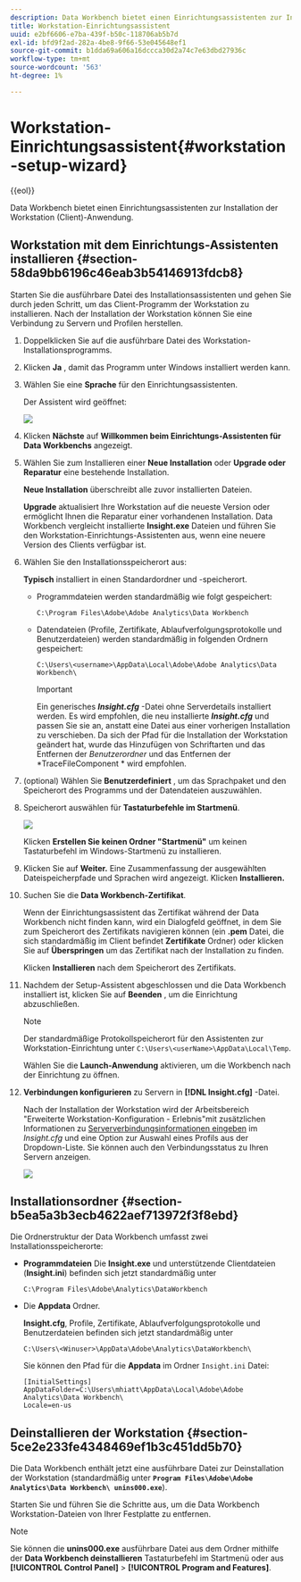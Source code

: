 ```yaml
---
description: Data Workbench bietet einen Einrichtungsassistenten zur Installation der Workstation (Client)-Anwendung.
title: Workstation-Einrichtungsassistent
uuid: e2bf6606-e7ba-439f-b50c-118706ab5b7d
exl-id: bfd9f2ad-282a-4be8-9f66-53e045648ef1
source-git-commit: b1dda69a606a16dccca30d2a74c7e63dbd27936c
workflow-type: tm+mt
source-wordcount: '563'
ht-degree: 1%

---
```


# Workstation-Einrichtungsassistent{#workstation-setup-wizard}

{{eol}}

Data Workbench bietet einen Einrichtungsassistenten zur Installation der Workstation (Client)-Anwendung.

## Workstation mit dem Einrichtungs-Assistenten installieren {#section-58da9bb6196c46eab3b54146913fdcb8}

Starten Sie die ausführbare Datei des Installationsassistenten und gehen Sie durch jeden Schritt, um das Client-Programm der Workstation zu installieren. Nach der Installation der Workstation können Sie eine Verbindung zu Servern und Profilen herstellen.

1. Doppelklicken Sie auf die ausführbare Datei des Workstation-Installationsprogramms.
1. Klicken **Ja** , damit das Programm unter Windows installiert werden kann.
1. Wählen Sie eine **Sprache** für den Einrichtungsassistenten.

   Der Assistent wird geöffnet:

   ![](assets/6_4_workstation_wizard.png)

1. Klicken **Nächste** auf **Willkommen beim Einrichtungs-Assistenten für Data Workbenchs** angezeigt.

1. Wählen Sie zum Installieren einer **Neue Installation** oder **Upgrade oder Reparatur** eine bestehende Installation.

   **Neue Installation** überschreibt alle zuvor installierten Dateien.

   **Upgrade** aktualisiert Ihre Workstation auf die neueste Version oder ermöglicht Ihnen die Reparatur einer vorhandenen Installation. Data Workbench vergleicht installierte **Insight.exe** Dateien und führen Sie den Workstation-Einrichtungs-Assistenten aus, wenn eine neuere Version des Clients verfügbar ist.

1. Wählen Sie den Installationsspeicherort aus:

   **Typisch** installiert in einen Standardordner und -speicherort.

   * Programmdateien werden standardmäßig wie folgt gespeichert:

      ```
      C:\Program Files\Adobe\Adobe Analytics\Data Workbench
      ```

   * Datendateien (Profile, Zertifikate, Ablaufverfolgungsprotokolle und Benutzerdateien) werden standardmäßig in folgenden Ordnern gespeichert:

      ```
      C:\Users\<username>\AppData\Local\Adobe\Adobe Analytics\Data Workbench\
      ```

      >[!IMPORTANT]
      >
      >Ein generisches ***Insight.cfg*** -Datei ohne Serverdetails installiert werden. Es wird empfohlen, die neu installierte ***Insight.cfg*** und passen Sie sie an, anstatt eine Datei aus einer vorherigen Installation zu verschieben. Da sich der Pfad für die Installation der Workstation geändert hat, wurde das Hinzufügen von Schriftarten und das Entfernen der *Benutzerordner* und das Entfernen der *TraceFileComponent * wird empfohlen.

1. (optional) Wählen Sie **Benutzerdefiniert** , um das Sprachpaket und den Speicherort des Programms und der Datendateien auszuwählen.
1. Speicherort auswählen für **Tastaturbefehle im Startmenü**.

   ![](assets/6_4_workstation_wizard_folder.png)

   Klicken **Erstellen Sie keinen Ordner &quot;Startmenü&quot;** um keinen Tastaturbefehl im Windows-Startmenü zu installieren.

1. Klicken Sie auf **Weiter.** Eine Zusammenfassung der ausgewählten Dateispeicherpfade und Sprachen wird angezeigt. Klicken **Installieren.**

1. Suchen Sie die **Data Workbench-Zertifikat**.

   Wenn der Einrichtungsassistent das Zertifikat während der Data Workbench nicht finden kann, wird ein Dialogfeld geöffnet, in dem Sie zum Speicherort des Zertifikats navigieren können (ein **.pem** Datei, die sich standardmäßig im Client befindet **Zertifikate** Ordner) oder klicken Sie auf **Überspringen** um das Zertifikat nach der Installation zu finden.

   Klicken **Installieren** nach dem Speicherort des Zertifikats.

1. Nachdem der Setup-Assistent abgeschlossen und die Data Workbench installiert ist, klicken Sie auf **Beenden** , um die Einrichtung abzuschließen.

   >[!NOTE]
   >
   >Der standardmäßige Protokollspeicherort für den Assistenten zur Workstation-Einrichtung unter  `C:\Users\<userName>\AppData\Local\Temp`.

   Wählen Sie die **Launch-Anwendung** aktivieren, um die Workbench nach der Einrichtung zu öffnen.

1. **Verbindungen konfigurieren** zu Servern in **[!DNL Insight.cfg]** -Datei.

   Nach der Installation der Workstation wird der Arbeitsbereich &quot;Erweiterte Workstation-Konfiguration - Erlebnis&quot;mit zusätzlichen Informationen zu [Serververbindungsinformationen eingeben](/help/home/c-get-started/c-insght-config-param.md) im *Insight.cfg* und eine Option zur Auswahl eines Profils aus der Dropdown-Liste. Sie können auch den Verbindungsstatus zu Ihren Servern anzeigen.

   ![](assets/6_4_workstation_install_conf_conn.png)

## Installationsordner {#section-b5ea5a3b3ecb4622aef713972f3f8ebd}

Die Ordnerstruktur der Data Workbench umfasst zwei Installationsspeicherorte:

* **Programmdateien** Die **Insight.exe** und unterstützende Clientdateien (**Insight.ini**) befinden sich jetzt standardmäßig unter

   ```
   C:\Program Files\Adobe\Analytics\DataWorkbench
   ```

* Die **Appdata** Ordner.

   **Insight.cfg**, Profile, Zertifikate, Ablaufverfolgungsprotokolle und Benutzerdateien befinden sich jetzt standardmäßig unter

   ```
   C:\Users\<Winuser>\AppData\Adobe\Analytics\DataWorkbench\ 
   ```

   Sie können den Pfad für die **Appdata** im Ordner `Insight.ini` Datei:

   ```
   [InitialSettings] 
   AppDataFolder=C:\Users\mhiatt\AppData\Local\Adobe\Adobe Analytics\Data Workbench\ 
   Locale=en-us
   ```

## Deinstallieren der Workstation {#section-5ce2e233fe4348469ef1b3c451dd5b70}

Die Data Workbench enthält jetzt eine ausführbare Datei zur Deinstallation der Workstation (standardmäßig unter **`Program Files\Adobe\Adobe Analytics\Data Workbench\ unins000.exe`**).

Starten Sie und führen Sie die Schritte aus, um die Data Workbench Workstation-Dateien von Ihrer Festplatte zu entfernen.

>[!NOTE]
>
>Sie können die **unins000.exe** ausführbare Datei aus dem Ordner mithilfe der **Data Workbench deinstallieren** Tastaturbefehl im Startmenü oder aus **[!UICONTROL Control Panel]** > **[!UICONTROL Program and Features]**.
